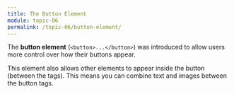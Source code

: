 ```yaml
---
title: The Button Element
module: topic-06
permalink: /topic-06/button-element/
---
```


<div class="divider-heading"></div>

The **button element** (`<button>...</button>`) was introduced to allow users more control over how their buttons appear.

This element also allows other elements to appear inside the button (between the tags). This means you can combine text and images between the button tags.


<div class="codepen-embed">
  <p data-height="300" data-theme-id="30567" data-slug-hash="wreBmE" data-default-tab="html,result" data-user="Media-Ed-Online" data-embed-version="2" data-pen-title="[Intro-Web-Dev] Topic-05: Botton Input Elements, Pt. 4" class="codepen"></p>
</div>
